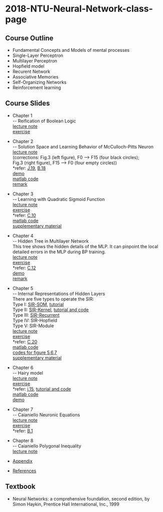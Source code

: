 # 2018-NTU-Neural-Network-class-page

## Course Outline

- Fundamental Concepts and Models of mental processes
- Single-Layer Perceptron
- Multilayer Perceptron
- Hopfield model
- Recurent Network
- Associative Memories
- Self-Organizing Networks
- Reinforcement learning

## Course Slides
- Chapter 1  
-- Reification of Boolean Logic  
[lecture note](./Chapter_1/lecture_note/Chapter1_lastest.pdf)  
[exercise](./Chapter_1/exercise/exe_01.pdf)

- Chapter 2  
-- Solution Space and Learning Behavior of McCulloch-Pitts Neuron  
[lecture note](./Chapter_2/lecture_note/Germetrical.pdf)  
(corrections: Fig.3 (left figure), F0 --> F15 (four black circles);  
Fig.3 (right figure), F15 --> F0 (four empty circles))  
*refer: [J.19](./Chapter_2/refer/J19/), [B.18](./Chapter_2/refer/B18/)  
[demo](./Chapter_2/demo/)  
[matlab code](./Chapter_2/matlab_code/)  
[remark](./Chapter_2/remark/NNChapter2Remark.pdf)

- Chapter 3  
-- Learning with Quadratic Sigmoid Function   
[lecture note](./Chapter_3/lecture_note/ICONIP1994.pdf)  
[exercise](./Chapter_3/exercise/exe_03.pdf)  
*refer: [C.10](./Chapter_3/refer/C10/)  
[matlab code](./Chapter_3/matlab_code/)  
[supplementary material](./Chapter_3/supplementary_material/)

- Chapter 4  
-- Hidden Tree in Multilayer Network  
This tree shows the hidden details of the MLP. It can pinpoint the local detailed errors in the MLP during BP training.  
[lecture note](./Chapter_4/lecture_note/AIR.pdf)  
[exercise](./Chapter_4/exercise/exe_04.pdf)  
*refer: [C.12](./Chapter_4/refer/C12/)  
[demo](./Chapter_4/demo/)  
[remark](./Chapter_4/remark/NNChapter4Remark.pdf)

- Chapter 5  
-- Internal Representations of Hidden Layers  
There are five types to operate the SIR:  
Type I:    [SIR-SOM](https://link.springer.com/chapter/10.1007%2F978-3-642-03040-6_1),     [tutorial](./Chapter_5/SIR_SOM/ICONIP2008_86_ppt.pdf)  
Type II:   [SIR-Kernel](https://link.springer.com/chapter/10.1007%2F978-3-642-03040-6_46),  [tutorial and code](./Chapter_5/SIR_Kernel/)  
Type III:  [SIR-Recurrent](https://link.springer.com/chapter/10.1007%2F978-3-540-69162-4_27)  
Type IV:   SIR-Hopfield  
Type V:    SIR-Module  
[lecture note](./Chapter_5/lecture_note/SIR.pdf)  
[exercise](./Chapter_5/exercise/exe_05.pdf)  
*refer: [C.20](./Chapter_5/refer/C20/)  
[matlab code](./Chapter_5/matlab_code/)  
[codes for figure 5,6,7](./Chapter_5/codes_for_figure_567/)  
[supplementary material](./Chapter_5/supplementary_material/)

- Chapter 6  
-- Hairy model  
[lecture note](./Chapter_6/lecture_note/ETAM.pdf)  
[exercise](./Chapter_6/exercise/exe_06.pdf)  
*refer: [j.15](https://link.springer.com/article/10.1007%2Fs004220050566), [tutorial and code](./Chapter_6/refer/J15/)  
[matlab code](./Chapter_6/matlab_code/)  
[demo](./Chapter_6/demo/)

- Chapter 7  
-- Caianiello Neuronic Equations  
[lecture note](./Chapter_7/lecture_note/SBN.pdf)  
[exercise](./Chapter_7/exercise/exe_07.pdf)  
*refer: [B.1](https://link.springer.com/chapter/10.1007%2F3-540-44989-2_7)

- Chapter 8  
-- Caianiello Polygonal Inequality  
[lecture note](./Chapter_8/lecture_note/Polygonal.pdf)  

- [Appendix](./Appendix/APPENDIX.pdf)
- [References](./References/Reference.pdf)

## Textbook

- Neural Networks: a comprehensive foundation, second edition, by Simon Haykin, Prentice Hall International, Inc., 1999